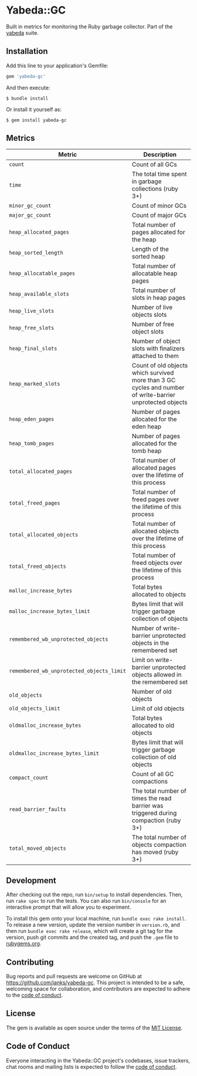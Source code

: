 # Yabeda::GC

Built in metrics for monitoring the Ruby garbage collector. Part of the [yabeda](https://github.com/yabeda-rb/yabeda) suite.

## Installation

Add this line to your application's Gemfile:

```ruby
gem 'yabeda-gc'
```

And then execute:

    $ bundle install

Or install it yourself as:

    $ gem install yabeda-gc

## Metrics

| Metric                                    | Description                                                                                               |
|-------------------------------------------|-----------------------------------------------------------------------------------------------------------|
| `count`                                   | Count of all GCs                                                                                          |
| `time`                                    | The total time spent in garbage collections (ruby 3+)                                                     |
| `minor_gc_count`                          | Count of minor GCs                                                                                        |
| `major_gc_count`                          | Count of major GCs                                                                                        |
| `heap_allocated_pages`                    | Total number of pages allocated for the heap                                                              |
| `heap_sorted_length`                      | Length of the sorted heap                                                                                 |
| `heap_allocatable_pages`                  | Total number of allocatable heap pages                                                                    |
| `heap_available_slots`                    | Total number of slots in heap pages                                                                       |
| `heap_live_slots`                         | Number of live objects slots                                                                              |
| `heap_free_slots`                         | Number of free object slots                                                                               |
| `heap_final_slots`                        | Number of object slots with finalizers attached to them                                                   |
| `heap_marked_slots`                       | Count of old objects which survived more than 3 GC cycles and number of write-barrier unprotected objects |
| `heap_eden_pages`                         | Number of pages allocated for the eden heap                                                               |
| `heap_tomb_pages`                         | Number of pages allocated for the tomb heap                                                               |
| `total_allocated_pages`                   | Total number of allocated pages over the lifetime of this process                                         |
| `total_freed_pages`                       | Total number of freed pages over the lifetime of this process                                             |
| `total_allocated_objects`                 | Total number of allocated objects over the lifetime of this process                                       |
| `total_freed_objects`                     | Total number of freed objects over the lifetime of this process                                           |
| `malloc_increase_bytes`                   | Total bytes allocated to objects                                                                          |
| `malloc_increase_bytes_limit`             | Bytes limit that will trigger garbage collection of objects                                               |
| `remembered_wb_unprotected_objects`       | Number of write-barrier unprotected objects in the remembered set                                         |
| `remembered_wb_unprotected_objects_limit` | Limit on write-barrier unprotected objects allowed in the remembered set                                  |
| `old_objects`                             | Number of old objects                                                                                     |
| `old_objects_limit`                       | Limit of old objects                                                                                      |
| `oldmalloc_increase_bytes`                | Total bytes allocated to old objects                                                                      |
| `oldmalloc_increase_bytes_limit`          | Bytes limit that will trigger garbage collection of old objects                                           |
| `compact_count`                           | Count of all GC compactions                                                                               |
| `read_barrier_faults`                     | The total number of times the read barrier was triggered during compaction (ruby 3+)                      |
| `total_moved_objects`                     | The total number of objects compaction has moved (ruby 3+)                                                |

## Development

After checking out the repo, run `bin/setup` to install dependencies. Then, run `rake spec` to run the tests. You can also run `bin/console` for an interactive prompt that will allow you to experiment.

To install this gem onto your local machine, run `bundle exec rake install`. To release a new version, update the version number in `version.rb`, and then run `bundle exec rake release`, which will create a git tag for the version, push git commits and the created tag, and push the `.gem` file to [rubygems.org](https://rubygems.org).

## Contributing

Bug reports and pull requests are welcome on GitHub at https://github.com/ianks/yabeda-gc. This project is intended to be a safe, welcoming space for collaboration, and contributors are expected to adhere to the [code of conduct](https://github.com/ianks/yabeda-gc/blob/master/CODE_OF_CONDUCT.md).

## License

The gem is available as open source under the terms of the [MIT License](https://opensource.org/licenses/MIT).

## Code of Conduct

Everyone interacting in the Yabeda::GC project's codebases, issue trackers, chat rooms and mailing lists is expected to follow the [code of conduct](https://github.com/ianks/yabeda-gc/blob/master/CODE_OF_CONDUCT.md).
